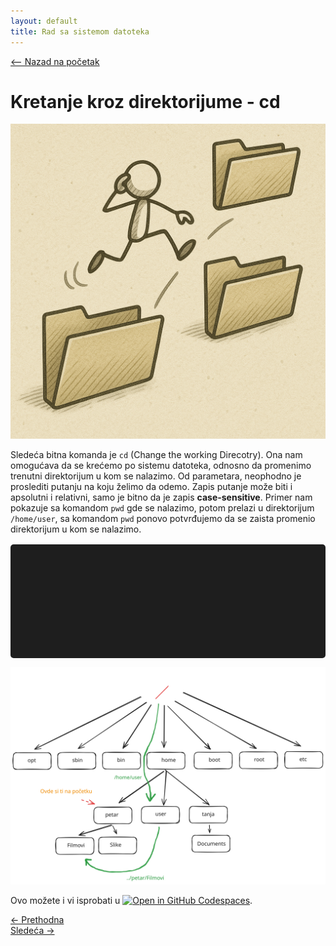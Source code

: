 ```yaml
---
layout: default
title: Rad sa sistemom datoteka
---
```


<link rel="stylesheet" href="/UNIX-beginner-course/assets/css/custom.css">

 
<script>
  window.dataLayer = window.dataLayer || [];
  function gtag(){dataLayer.push(arguments);}
  gtag('js', new Date());
  gtag('config', 'G-Q6NY1G1P9S');
</script>
<script defer data-domain="dianasantavec.github.io/unix-beginner-course" src="https://unix.psc.vl.ba.node.igorsikuljak.rs/js/script.js"></script>

<div style="margin-bottom: 1em;">
  <a href="/UNIX-beginner-course/" class="button-nav">⟵ Nazad na početak</a>
</div>

# Kretanje kroz direktorijume - cd

![cd Figure](../assets/diagrams/cd_figure.png)

Sledeća bitna komanda je `cd` (Change the working Direcotry). Ona nam omogućava da se krećemo po sistemu datoteka, odnosno da promenimo trenutni direktorijum u kom se nalazimo. Od parametara, neophodno je proslediti putanju na koju želimo da odemo. Zapis putanje može biti i apsolutni i relativni, samo je bitno da je zapis **case-sensitive**. Primer nam pokazuje sa komandom `pwd` gde se nalazimo, potom prelazi u direktorijum `/home/user`, sa komandom `pwd` ponovo potvrđujemo da se zaista promenio direktorijum u kom se nalazimo.

<div id="terminal"></div>

![cd struktura direktorijuma](../assets/diagrams/cd.svg)

Ovo možete i vi isprobati u [![Open in GitHub Codespaces](https://github.com/codespaces/badge.svg)](https://github.com/codespaces/new/?repo=dianasantavec/UNIX-beginner-course&devcontainer_path=.devcontainer/devcontainer.json).

<div class="nav-buttons-wrapper">
  <div class="nav-left">
    <a href="2_1-pwd.html" class="button-nav">← Prethodna</a>
  </div>
  <div class="nav-right">
    <a href="2_3-ls.html" class="button-nav">Sledeća →</a>
  </div>
</div>


<script>
  const lines = [
    "user@users-laptop:$ pwd",
    "/home/petar/Filmovi",
    "user@users-laptop:$ cd /home/user",
    "user@users-laptop:$ pwd",
    "/home/user",
    "user@users-laptop:$ cd ../petar/Filmovi",
    "user@users-laptop:$ pwd",
    "/home/petar/Filmovi"
  ];

  const terminal = document.getElementById("terminal");
  let lineIndex = 0;

  function typeLine(line, i = 0) {
    if (i < line.length) {
      terminal.innerHTML += line[i];
      setTimeout(() => typeLine(line, i + 1), 40);
    } else {
      terminal.innerHTML += "<br>";
      lineIndex++;
      if (lineIndex < lines.length) {
        setTimeout(() => typeLine(lines[lineIndex]), 500);
      }
    }
  }

  document.addEventListener("DOMContentLoaded", () => {
    typeLine(lines[lineIndex]);
  });
</script>

<style>
  #terminal {
    background: #1e1e1e;
    color: #00ff00;
    font-family: monospace;
    padding: 1rem;
    white-space: pre-wrap;
    font-size: 1rem;
    border-radius: 5px;
    margin-top: 1rem;
    min-height: 150px;
  }
</style>